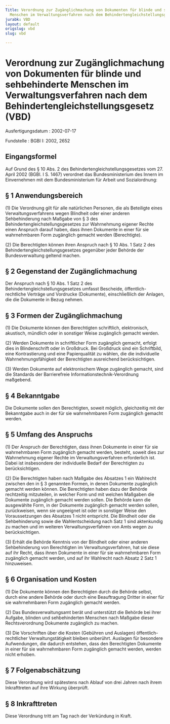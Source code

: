 ```yaml
---
Title: Verordnung zur Zugänglichmachung von Dokumenten für blinde und sehbehinderte
  Menschen im Verwaltungsverfahren nach dem Behindertengleichstellungsgesetz
jurabk: VBD
layout: default
origslug: vbd
slug: vbd

---
```


# Verordnung zur Zugänglichmachung von Dokumenten für blinde und sehbehinderte Menschen im Verwaltungsverfahren nach dem Behindertengleichstellungsgesetz (VBD)

Ausfertigungsdatum
:   2002-07-17

Fundstelle
:   BGBl I: 2002, 2652

## Eingangsformel

Auf Grund des § 10 Abs. 2 des Behindertengleichstellungsgesetzes vom
27\. April 2002 (BGBl. I S. 1467) verordnet das Bundesministerium des
Innern im Einvernehmen mit dem Bundesministerium für Arbeit und
Sozialordnung:

## § 1 Anwendungsbereich

(1) Die Verordnung gilt für alle natürlichen Personen, die als
Beteiligte eines Verwaltungsverfahrens wegen Blindheit oder einer
anderen Sehbehinderung nach Maßgabe von § 3 des
Behindertengleichstellungsgesetzes zur Wahrnehmung eigener Rechte
einen Anspruch darauf haben, dass ihnen Dokumente in einer für sie
wahrnehmbaren Form zugänglich gemacht werden (Berechtigte).

(2) Die Berechtigten können ihren Anspruch nach § 10 Abs. 1 Satz 2 des
Behindertengleichstellungsgesetzes gegenüber jeder Behörde der
Bundesverwaltung geltend machen.

## § 2 Gegenstand der Zugänglichmachung

Der Anspruch nach § 10 Abs. 1 Satz 2 des
Behindertengleichstellungsgesetzes umfasst Bescheide, öffentlich-
rechtliche Verträge und Vordrucke (Dokumente), einschließlich der
Anlagen, die die Dokumente in Bezug nehmen.

## § 3 Formen der Zugänglichmachung

(1) Die Dokumente können den Berechtigten schriftlich, elektronisch,
akustisch, mündlich oder in sonstiger Weise zugänglich gemacht werden.

(2) Werden Dokumente in schriftlicher Form zugänglich gemacht, erfolgt
dies in Blindenschrift oder in Großdruck. Bei Großdruck sind ein
Schriftbild, eine Kontrastierung und eine Papierqualität zu wählen,
die die individuelle Wahrnehmungsfähigkeit der Berechtigten
ausreichend berücksichtigen.

(3) Werden Dokumente auf elektronischem Wege zugänglich gemacht, sind
die Standards der Barrierefreie Informationstechnik-Verordnung
maßgebend.

## § 4 Bekanntgabe

Die Dokumente sollen den Berechtigten, soweit möglich, gleichzeitig
mit der Bekanntgabe auch in der für sie wahrnehmbaren Form zugänglich
gemacht werden.

## § 5 Umfang des Anspruchs

(1) Der Anspruch der Berechtigten, dass ihnen Dokumente in einer für
sie wahrnehmbaren Form zugänglich gemacht werden, besteht, soweit dies
zur Wahrnehmung eigener Rechte im Verwaltungsverfahren erforderlich
ist. Dabei ist insbesondere der individuelle Bedarf der Berechtigten
zu berücksichtigen.

(2) Die Berechtigten haben nach Maßgabe des Absatzes 1 ein Wahlrecht
zwischen den in § 3 genannten Formen, in denen Dokumente zugänglich
gemacht werden können. Die Berechtigten haben dazu der Behörde
rechtzeitig mitzuteilen, in welcher Form und mit welchen Maßgaben die
Dokumente zugänglich gemacht werden sollen. Die Behörde kann die
ausgewählte Form, in der Dokumente zugänglich gemacht werden sollen,
zurückweisen, wenn sie ungeeignet ist oder in sonstiger Weise den
Voraussetzungen des Absatzes 1 nicht entspricht. Die Blindheit oder
die Sehbehinderung sowie die Wahlentscheidung nach Satz 1 sind
aktenkundig zu machen und im weiteren Verwaltungsverfahren von Amts
wegen zu berücksichtigen.

(3) Erhält die Behörde Kenntnis von der Blindheit oder einer anderen
Sehbehinderung von Berechtigten im Verwaltungsverfahren, hat sie diese
auf ihr Recht, dass ihnen Dokumente in einer für sie wahrnehmbaren
Form zugänglich gemacht werden, und auf ihr Wahlrecht nach Absatz 2
Satz 1 hinzuweisen.

## § 6 Organisation und Kosten

(1) Die Dokumente können den Berechtigten durch die Behörde selbst,
durch eine andere Behörde oder durch eine Beauftragung Dritter in
einer für sie wahrnehmbaren Form zugänglich gemacht werden.

(2) Das Bundesverwaltungsamt berät und unterstützt die Behörde bei
ihrer Aufgabe, blinden und sehbehinderten Menschen nach Maßgabe dieser
Rechtsverordnung Dokumente zugänglich zu machen.

(3) Die Vorschriften über die Kosten (Gebühren und Auslagen)
öffentlich-rechtlicher Verwaltungstätigkeit bleiben unberührt.
Auslagen für besondere Aufwendungen, die dadurch entstehen, dass den
Berechtigten Dokumente in einer für sie wahrnehmbaren Form zugänglich
gemacht werden, werden nicht erhoben.

## § 7 Folgenabschätzung

Diese Verordnung wird spätestens nach Ablauf von drei Jahren nach
ihrem Inkrafttreten auf ihre Wirkung überprüft.

## § 8 Inkrafttreten

Diese Verordnung tritt am Tag nach der Verkündung in Kraft.

